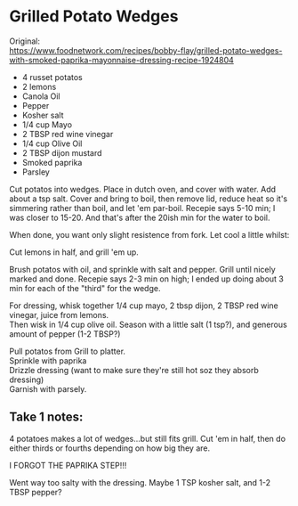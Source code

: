 # Grilled Potato Wedges
Original:  
https://www.foodnetwork.com/recipes/bobby-flay/grilled-potato-wedges-with-smoked-paprika-mayonnaise-dressing-recipe-1924804

* 4 russet potatos
* 2 lemons
* Canola Oil
* Pepper
* Kosher salt
* 1/4 cup Mayo
* 2 TBSP red wine vinegar
* 1/4 cup Olive Oil
* 2 TBSP dijon mustard
* Smoked paprika
* Parsley

Cut potatos into wedges.  Place in dutch oven, and cover with water.  Add about a tsp salt.
Cover and bring to boil, then remove lid, reduce heat so it's simmering rather than boil, and let 'em par-boil.  Recepie says 5-10 min; I was closer to 15-20.  And that's after the 20ish min for the water to boil.

When done, you want only slight resistence from fork.  Let cool a little whilst:

Cut lemons in half, and grill 'em up.

Brush potatos with oil, and sprinkle with salt and pepper.  Grill until nicely marked and done.  Recepie says 2-3 min on high; I ended up doing about 3 min for each of the "third" for the wedge.

For dressing, whisk together 1/4 cup mayo, 2 tbsp dijon, 2 TBSP red wine vinegar, juice from lemons.  
Then wisk in 1/4 cup olive oil.  Season with a little salt (1 tsp?), and generous amount of pepper (1-2 TBSP?)

Pull potatos from Grill to platter.  
Sprinkle with paprika  
Drizzle dressing (want to make sure they're still hot soz they absorb dressing)  
Garnish with parsely.

## Take 1 notes:
4 potatoes makes a lot of wedges...but still fits grill.  Cut 'em in half, then do either thirds or fourths depending on how big they are.

I FORGOT THE PAPRIKA STEP!!!  

Went way too salty with the dressing.  Maybe 1 TSP kosher salt, and 1-2 TBSP pepper?  


